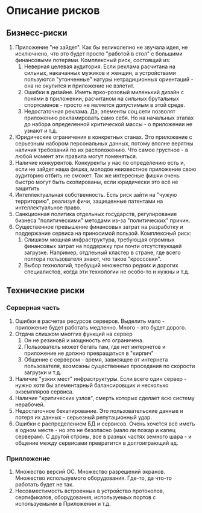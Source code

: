 # Описание рисков
## Бизнесс-риски
1. Приложение "не зайдет". Как бы великолепно не звучала идея, не исключнено, что это будет просто "работой в стол" с большими финансовыми потерями. Комплексный риск, состоящий из:
    1. Неверная целевая аудитория. Если реклама расчитана на сильных, накачанных мужиков и женщин, а устройствами пользуются "утонченные" натуры нетрадиционных ориентаций - она не окупится и приложение не взлетит. 
    2. Ошибки в дизайне. Иметь ярко-розовый миленький дизайн с понями в приложении, расчитаном на сильных брутальных спортсменов - просто не является допустимым в этой среде.
    3. Недостаточная реклама. Да, элементы соц.сети позволят приложению рекламировать само себя. Но на начальных этапах до набора определенной критической массы - о приложении не узнают и т.д.
2. Юридические ограничения в конкретных станах. Это приложение с серьезным набором персональных данных, потому вполне верятны наличия требований по их расположению. Что самое грустное - в любой момент эти правила могут поменяться.
3. Наличие конкурентов. Конкуренты у нас по определению есть и, если не зайдет наша фишка, молодое неизвестное приложение свою аудиторию отбить не сможет. Так же интересные фишки очень быстро могут быть скопированы, если юридически это всё не защитить
4. Интеллектуальная собственность. Есть риск зайти на "чужую территорию", реализуя фичи, защищенные патентами на интеллектуальное право.
5. Санкционная политика отдельных государств, регулирование бизнеса "политическими" методами из-за "политических" причин. 
6. Существенное превышение финансовых затрат на разработку и поддержание сервиса на приносимой пользой. Комплексный риск:
    1. Слишком мощная инфраструктура, требующая огромных финансовых затрат на поддержку при почти отсутствующей загрузке. Например, отдлеьный кластер в стране, где всего полтора пользователя знают, что такое "кроссовки".
    2. Выбор технологий, требущий множество редких и дорогих специалистов, когда эти технологии не особо-то и нужны и т.д.

## Технические риски
### Серверная часть
1. Ошибки в расчетах ресурсов серверов. Выделить мало - приложение будет работать медленно. Много - это будет дорого.
2. Отдача слишком многгих функций на сервер
    1. Он не резиновй и мощнность его ограничена.
    2. Пользователь может бегать там, где нет интернетов и приложение не должно превращаться в "кирпич"
    3. Общение с сервером - время, зависящее от интернета пользователя, возможны существенные проседания по скорости загрузки и т.д.
3. Наличие "узких мест" инфраструктуры. Если всего один сервер - нужно хотя бы элементарный балансировщик и несколько экземпляров сервиса.
4. Наличие "критических узлов", смерть которых сделает всю систему нерабочей.
5. Недостаточное бекапирование. Это пользовательские данные и потеря их данных - серьезный репутационный удар.
6. Ошибки с распределением БД и сервисов. Очень хочется всё иметь в одном месте - но это не безопасно (мало ли пожар и капец серверам). С другой строны, все в разных частях земного шара - и общение между сервисами превратится в долгоиграющий ад.
### Прилложение
1. Множество версий ОС. Множество разрешений экранов. Множество используемого оборудования. Где-то, да что-то работать будет не так. 
2. Несовместимость встроенных в устройство протоколов, сертификатов, оборудования, используемых портов с используемыми в Приложении и т.д.